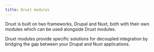```yaml
---
title: Druxt modules
---
```


Druxt is built on two frameworks, Drupal and Nuxt, both with their own modules which can be used alongside Druxt modules.

Druxt modules provide specific solutions for decoupled integration by bridging the gap between your Drupal and Nuxt applications.